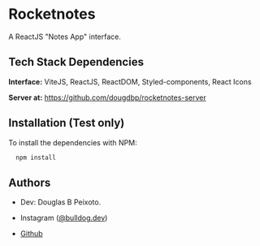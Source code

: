 # Rocketnotes

A ReactJS "Notes App" interface.

## Tech Stack Dependencies
**Interface:** ViteJS, ReactJS, ReactDOM, Styled-components, React Icons

**Server at:** https://github.com/dougdbp/rocketnotes-server
## Installation (Test only)

To install the dependencies with NPM:

```bash
  npm install
```
## Authors

- Dev: Douglas B Peixoto.

- Instagram ([@bulldog.dev](https://www.instagram.com/bulldog.dev))

- [Github](https://github.com/dougdbp)


